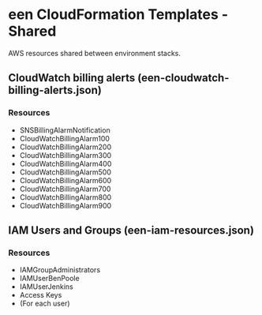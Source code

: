 # een CloudFormation Templates - Shared

AWS resources shared between environment stacks.

## CloudWatch billing alerts (een-cloudwatch-billing-alerts.json)

### Resources

* SNSBillingAlarmNotification
* CloudWatchBillingAlarm100
* CloudWatchBillingAlarm200
* CloudWatchBillingAlarm300
* CloudWatchBillingAlarm400
* CloudWatchBillingAlarm500
* CloudWatchBillingAlarm600
* CloudWatchBillingAlarm700
* CloudWatchBillingAlarm800
* CloudWatchBillingAlarm900

## IAM Users and Groups (een-iam-resources.json)

### Resources

* IAMGroupAdministrators
* IAMUserBenPoole
* IAMUserJenkins
* Access Keys
 * (For each user)
